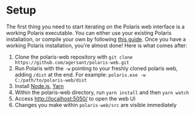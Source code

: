 # Setup

The first thing you need to start iterating on the Polaris web interface is a working Polaris executable. You can either use your existing Polaris installation, or compile your own by following [this guide](https://github.com/agersant/polaris/blob/master/CONTRIBUTING.md). Once you have a working Polaris installation, you're almost done! Here is what comes after:

1. Clone the polaris-web repository with `git clone https://github.com/agersant/polaris-web.git`
2. Run Polaris with the `-w` pointing to your freshly cloned polaris web, adding `/dist` at the end. For example: `polaris.exe -w C:/path/to/polaris-web/dist`
3. Install [Node.js](https://nodejs.org), [Yarn](https://yarnpkg.com/)
4. Within the polaris-web directory, run `yarn install` and then `yarn watch`
5. Access [http://localhost:5050/](http://localhost:5050/) to open the web UI
6. Changes you make within `polaris-web/src` are visible immediately
